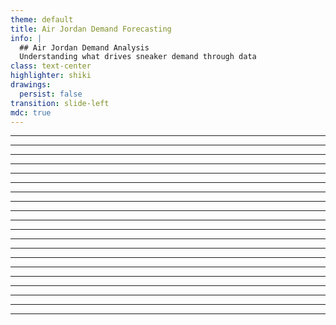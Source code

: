 ```yaml
---
theme: default
title: Air Jordan Demand Forecasting
info: |
  ## Air Jordan Demand Analysis
  Understanding what drives sneaker demand through data
class: text-center
highlighter: shiki
drawings:
  persist: false
transition: slide-left
mdc: true
---
```


<TitleSlide />

---

<SyntheticDataSlide />

---

<BaselineSlide />

---

<WeeklySeasonalitySlide />

---

<YearlySeasonalitySlide />

---

<ImpulseResponseSlide />

---

<MarketingEffectSlide />

---

<SeasonalPatternsSlide />

---

<TimelineSlide />

---

<ComponentsStackSlide />

---

<PredictionsSlide />

---

<ModelComparisonSlide />

---

<FirstResultsSlide />

---

<DataLeakageSlide />

---

<AfterFixingSlide />

---

<RealisticScenarioSlide />

---

<FinalResultsSlide />

---

<EnhancedRealismSlide />

---

<ProphetForecastSlide />

---

<InventoryRealitySlide />

---

<WhatWeLearnedSlide />

<DiveDeeperSlide />
